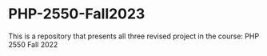 # PHP-2550-Fall2023
This is a repository that presents all three revised project in the course: PHP 2550 Fall 2022
